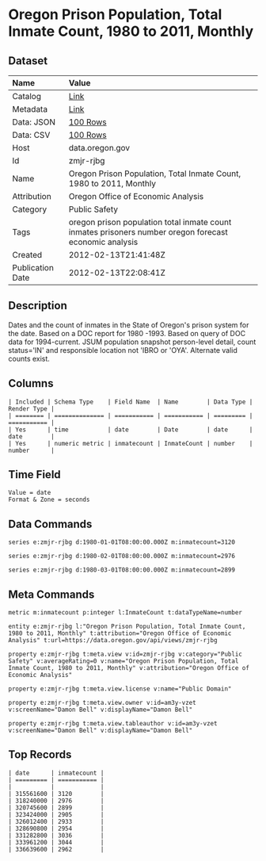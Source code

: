 # Oregon Prison Population, Total Inmate Count, 1980 to 2011, Monthly

## Dataset

| Name | Value |
| :--- | :---- |
| Catalog | [Link](https://catalog.data.gov/dataset/oregon-prison-population-total-inmate-count-1980-to-2011-monthly-18bbf) |
| Metadata | [Link](https://data.oregon.gov/api/views/zmjr-rjbg) |
| Data: JSON | [100 Rows](https://data.oregon.gov/api/views/zmjr-rjbg/rows.json?max_rows=100) |
| Data: CSV | [100 Rows](https://data.oregon.gov/api/views/zmjr-rjbg/rows.csv?max_rows=100) |
| Host | data.oregon.gov |
| Id | zmjr-rjbg |
| Name | Oregon Prison Population, Total Inmate Count, 1980 to 2011, Monthly |
| Attribution | Oregon Office of Economic Analysis |
| Category | Public Safety |
| Tags | oregon prison population total inmate count inmates prisoners number oregon forecast economic analysis |
| Created | 2012-02-13T21:41:48Z |
| Publication Date | 2012-02-13T22:08:41Z |

## Description

Dates and the count of inmates in the State of Oregon's prison system for the date. Based on a DOC report for 1980 -1993. Based on query of DOC data for 1994-current. JSUM population snapshot person-level detail, count status='IN' and responsible location not 'IBRO or 'OYA'. Alternate valid counts exist.

## Columns

```ls
| Included | Schema Type    | Field Name  | Name        | Data Type | Render Type |
| ======== | ============== | =========== | =========== | ========= | =========== |
| Yes      | time           | date        | Date        | date      | date        |
| Yes      | numeric metric | inmatecount | InmateCount | number    | number      |
```

## Time Field

```ls
Value = date
Format & Zone = seconds
```

## Data Commands

```ls
series e:zmjr-rjbg d:1980-01-01T08:00:00.000Z m:inmatecount=3120

series e:zmjr-rjbg d:1980-02-01T08:00:00.000Z m:inmatecount=2976

series e:zmjr-rjbg d:1980-03-01T08:00:00.000Z m:inmatecount=2899
```

## Meta Commands

```ls
metric m:inmatecount p:integer l:InmateCount t:dataTypeName=number

entity e:zmjr-rjbg l:"Oregon Prison Population, Total Inmate Count, 1980 to 2011, Monthly" t:attribution="Oregon Office of Economic Analysis" t:url=https://data.oregon.gov/api/views/zmjr-rjbg

property e:zmjr-rjbg t:meta.view v:id=zmjr-rjbg v:category="Public Safety" v:averageRating=0 v:name="Oregon Prison Population, Total Inmate Count, 1980 to 2011, Monthly" v:attribution="Oregon Office of Economic Analysis"

property e:zmjr-rjbg t:meta.view.license v:name="Public Domain"

property e:zmjr-rjbg t:meta.view.owner v:id=am3y-vzet v:screenName="Damon Bell" v:displayName="Damon Bell"

property e:zmjr-rjbg t:meta.view.tableauthor v:id=am3y-vzet v:screenName="Damon Bell" v:displayName="Damon Bell"
```

## Top Records

```ls
| date      | inmatecount | 
| ========= | =========== | 
|           |             | 
| 315561600 | 3120        | 
| 318240000 | 2976        | 
| 320745600 | 2899        | 
| 323424000 | 2905        | 
| 326012400 | 2933        | 
| 328690800 | 2954        | 
| 331282800 | 3036        | 
| 333961200 | 3044        | 
| 336639600 | 2962        | 
```